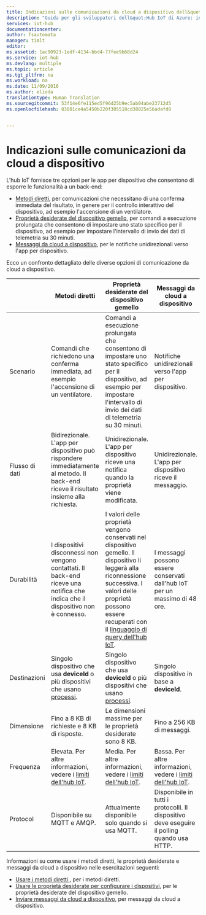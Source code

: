 ```yaml
---
title: Indicazioni sulle comunicazioni da cloud a dispositivo dell&quot;Hub IoT di Azure | Documentazione Microsoft
description: "Guida per gli sviluppatori dell&quot;Hub IoT di Azure: indicazioni su quando usare i metodi diretti, le proprietà desiderate del dispositivo gemello o i messaggi da cloud a dispositivo."
services: iot-hub
documentationcenter: 
author: fsautomata
manager: timlt
editor: 
ms.assetid: 1ac90923-1edf-4134-bbd4-77fee9b68d24
ms.service: iot-hub
ms.devlang: multiple
ms.topic: article
ms.tgt_pltfrm: na
ms.workload: na
ms.date: 11/09/2016
ms.author: elioda
translationtype: Human Translation
ms.sourcegitcommit: 53f14e6fe115ed5f96d25b9ec5ab04abe23712d5
ms.openlocfilehash: 83801ce4a5450b220f305518cd38025e56adafd8


---
```

# <a name="cloud-to-device-communications-guidance"></a>Indicazioni sulle comunicazioni da cloud a dispositivo
L'hub IoT fornisce tre opzioni per le app per dispositivo che consentono di esporre le funzionalità a un back-end:

* [Metodi diretti][lnk-methods], per comunicazioni che necessitano di una conferma immediata del risultato, in genere per il controllo interattivo del dispositivo, ad esempio l'accensione di un ventilatore.
* [Proprietà desiderate del dispositivo gemello][lnk-twins], per comandi a esecuzione prolungata che consentono di impostare uno stato specifico per il dispositivo, ad esempio per impostare l'intervallo di invio dei dati di telemetria su 30 minuti.
* [Messaggi da cloud a dispositivo][lnk-c2d], per le notifiche unidirezionali verso l'app per dispositivo.

Ecco un confronto dettagliato delle diverse opzioni di comunicazione da cloud a dispositivo.

|  | Metodi diretti | Proprietà desiderate del dispositivo gemello | Messaggi da cloud a dispositivo |
| ---- | ------- | ---------- | ---- |
| Scenario | Comandi che richiedono una conferma immediata, ad esempio l'accensione di un ventilatore. | Comandi a esecuzione prolungata che consentono di impostare uno stato specifico per il dispositivo, ad esempio per impostare l'intervallo di invio dei dati di telemetria su 30 minuti. | Notifiche unidirezionali verso l'app per dispositivo. |
| Flusso di dati | Bidirezionale. L'app per dispositivo può rispondere immediatamente al metodo. Il back-end riceve il risultato insieme alla richiesta. | Unidirezionale. L'app per dispositivo riceve una notifica quando la proprietà viene modificata. | Unidirezionale. L'app per dispositivo riceve il messaggio.
| Durabilità | I dispositivi disconnessi non vengono contattati. Il back-end riceve una notifica che indica che il dispositivo non è connesso. | I valori delle proprietà vengono conservati nel dispositivo gemello. Il dispositivo li leggerà alla riconnessione successiva. I valori delle proprietà possono essere recuperati con il [linguaggio di query dell'hub IoT][lnk-query]. | I messaggi possono essere conservati dall'hub IoT per un massimo di 48 ore. |
| Destinazioni | Singolo dispositivo che usa **deviceId** o più dispositivi che usano [processi][lnk-jobs]. | Singolo dispositivo che usa **deviceId** o più dispositivi che usano [processi][lnk-jobs]. | Singolo dispositivo in base a **deviceId**. |
| Dimensione | Fino a 8 KB di richieste e 8 KB di risposte. | Le dimensioni massime per le proprietà desiderate sono 8 KB. | Fino a 256 KB di messaggi. |
| Frequenza | Elevata. Per altre informazioni, vedere i [limiti dell'hub IoT][lnk-quotas]. | Media. Per altre informazioni, vedere i [limiti dell'hub IoT][lnk-quotas]. | Bassa. Per altre informazioni, vedere i [limiti dell'hub IoT][lnk-quotas]. |
| Protocol | Disponibile su MQTT e AMQP. | Attualmente disponibile solo quando si usa MQTT. | Disponibile in tutti i protocolli. Il dispositivo deve eseguire il polling quando usa HTTP. |

Informazioni su come usare i metodi diretti, le proprietà desiderate e messaggi da cloud a dispositivo nelle esercitazioni seguenti:

* [Usare i metodi diretti ][lnk-methods-tutorial], per i metodi diretti.
* [Usare le proprietà desiderate per configurare i dispositivi][lnk-twin-properties], per le proprietà desiderate del dispositivo gemello. 
* [Inviare messaggi da cloud a dispositivo][lnk-c2d-tutorial], per messaggi da cloud a dispositivo.

[lnk-twins]: iot-hub-devguide-device-twins.md
[lnk-quotas]: iot-hub-devguide-quotas-throttling.md
[lnk-query]: iot-hub-devguide-query-language.md
[lnk-jobs]: iot-hub-devguide-jobs.md
[lnk-c2d]: iot-hub-devguide-messaging.md#cloud-to-device-messages
[lnk-methods]: iot-hub-devguide-direct-methods.md
[lnk-methods-tutorial]: iot-hub-node-node-direct-methods.md
[lnk-twin-properties]: iot-hub-node-node-twin-how-to-configure.md
[lnk-c2d-tutorial]: iot-hub-node-node-c2d.md


<!--HONumber=Nov16_HO5-->


